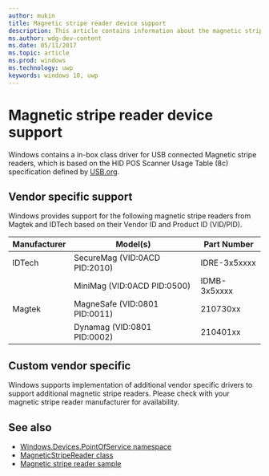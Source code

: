 ```yaml
---
author: mukin
title: Magnetic stripe reader device support
description: This article contains information about the magnetic stripe reader point of service family of devices
ms.author: wdg-dev-content
ms.date: 05/11/2017
ms.topic: article
ms.prod: windows
ms.technology: uwp
keywords: windows 10, uwp
---
```


# Magnetic stripe reader device support

Windows contains a in-box class driver for USB connected Magnetic stripe readers, which is based on the HID POS Scanner Usage Table (8c) specification defined by [USB.org](http://www.usb.org/developers/hidpage/).

## Vendor specific support
Windows provides support for the following magnetic stripe readers from Magtek and IDTech based on their Vendor ID and Product ID (VID/PID).

| Manufacturer | 	Model(s) |	Part Number |
|--------------|-----------|--------------|
| IDTech | SecureMag (VID:0ACD PID:2010) | IDRE-3x5xxxx |
| |	MiniMag (VID:0ACD PID:0500) |	IDMB-3x5xxxx |
| Magtek | MagneSafe (VID:0801 PID:0011) |	210730xx |
| |	Dynamag (VID:0801 PID:0002) |	210401xx |

## Custom vendor specific
Windows supports implementation of additional vendor specific drivers to support additional magnetic stripe readers. Please check with your magnetic stripe reader manufacturer for availability.

## See also
+   [Windows.Devices.PointOfService namespace](https://docs.microsoft.com/en-us/uwp/api/windows.devices.pointofservice)
+   [MagneticStripeReader class](https://docs.microsoft.com/en-us/uwp/api/windows.devices.pointofservice.magneticstripereader)
+	[Magnetic stripe reader sample](https://github.com/Microsoft/Windows-universal-samples/tree/master/Samples/MagneticStripeReader)
